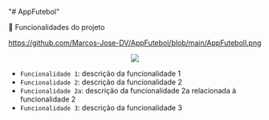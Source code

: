 "# AppFutebol" 

 :hammer: Funcionalidades do projeto

 https://github.com/Marcos-Jose-DV/AppFutebol/blob/main/AppFuteboll.png

<p align="center">
<img loading="lazy" src="[http://img.shields.io/static/v1?label=STATUS&message=EM%20DESENVOLVIMENTO&color=GREEN&style=for-the-badge](https://github.com/Marcos-Jose-DV/AppFutebol/blob/main/AppFuteboll.png)"/>
</p>


- `Funcionalidade 1`: descrição da funcionalidade 1
- `Funcionalidade 2`: descrição da funcionalidade 2
- `Funcionalidade 2a`: descrição da funcionalidade 2a relacionada à funcionalidade 2
- `Funcionalidade 3`: descrição da funcionalidade 3
